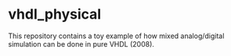 # vhdl_physical

This repository contains a toy example of how mixed analog/digital simulation can be done in pure VHDL (2008).
